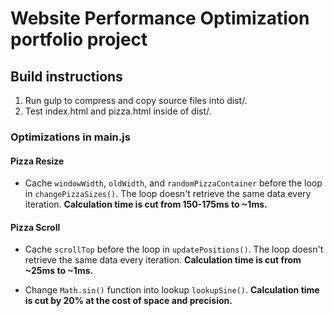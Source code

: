 # Website Performance Optimization portfolio project

## Build instructions

1. Run gulp to compress and copy source files into dist/.
2. Test index.html and pizza.html inside of dist/.

### Optimizations in main.js

#### Pizza Resize

- Cache `windowWidth`, `oldWidth`, and `randomPizzaContainer` before the loop in `changePizzaSizes()`.
The loop doesn't retrieve the same data every iteration.
**Calculation time is cut from 150-175ms to ~1ms.**

#### Pizza Scroll

- Cache `scrollTop` before the loop in `updatePositions()`. 
The loop doesn't retrieve the same data every iteration.
**Calculation time is cut from ~25ms to ~1ms.**

- Change `Math.sin()` function into lookup `lookupSine()`. 
**Calculation time is cut by 20% at the cost of space and precision.**